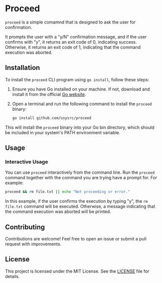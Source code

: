 # Proceed

`proceed` is a simple comamnd that is designed to ask the user for confirmation.

It prompts the user with a "y/N" confirmation message, and if the user confirms with "y", it returns an exit code of 0, indicating success. Otherwise, it returns an exit code of 1, indicating that the command execution was aborted.

## Installation

To install the `proceed` CLI program using `go install`, follow these steps:

1. Ensure you have Go installed on your machine. If not, download and install it from the official [Go website](https://golang.org/dl/).

2. Open a terminal and run the following command to install the `proceed` binary:
   ```sh
   go install github.com/usysrc/proceed
   ```

This will install the `proceed` binary into your Go bin directory, which should be included in your system's PATH environment variable.

## Usage

### Interactive Usage

You can use `proceed` interactively from the command line. Run the `proceed` command together with the command you are trying have a prompt for. For example:

```bash
proceed && rm file.txt || echo "Not proceeding or error."
```

In this example, if the user confirms the execution by typing "y", the `rm file.txt` command will be executed. Otherwise, a message indicating that the command execution was aborted will be printed.

## Contributing

Contributions are welcome! Feel free to open an issue or submit a pull request with improvements.

## License

This project is licensed under the MIT License. See the [LICENSE](LICENSE) file for details.
